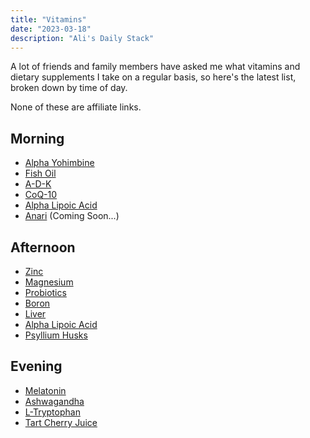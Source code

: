 ```yaml
---
title: "Vitamins"
date: "2023-03-18"
description: "Ali's Daily Stack"
---
```


A lot of friends and family members have asked me what vitamins and dietary supplements I take on a regular basis, so here's the latest list, broken down by time of day.

None of these are affiliate links.

## Morning

- [Alpha Yohimbine](https://www.amazon.com/gp/product/B09MML3Y2H/ref=ppx_yo_dt_b_search_asin_title?ie=UTF8&psc=1)
- [Fish Oil](https://www.amazon.com/gp/product/B01BTBZWBU/ref=ppx_yo_dt_b_search_asin_title?ie=UTF8&psc=1)
- [A-D-K](https://shop.bulletproof.com/products/vitamins-a-d-k-30-count)
- [CoQ-10](https://www.amazon.com/gp/product/B0014BDZ88/ref=ppx_yo_dt_b_search_asin_title?ie=UTF8&psc=1)
- [Alpha Lipoic Acid](https://www.amazon.com/gp/product/B01CKLMWYS/ref=ppx_yo_dt_b_search_asin_title?ie=UTF8&psc=1)
- [Anari](https://anari.io) (Coming Soon...)

## Afternoon
- [Zinc](https://www.amazon.com/gp/product/B0918RXWRY/ref=ppx_yo_dt_b_search_asin_title?ie=UTF8&psc=1)
- [Magnesium](https://www.amazon.com/gp/product/B09QNCMLT4/ref=ppx_yo_dt_b_search_asin_title?ie=UTF8&psc=1)
- [Probiotics](https://seed.com/)
- [Boron](https://www.amazon.com/gp/product/B07X27P7V4/ref=ppx_yo_dt_b_search_asin_title?ie=UTF8&psc=1)
- [Liver](https://ancestralsupplements.com/products/grassfed-beef-liver-supplement-1)
- [Alpha Lipoic Acid](https://www.amazon.com/gp/product/B01CKLMWYS/ref=ppx_yo_dt_b_search_asin_title?ie=UTF8&psc=1)
- [Psyllium Husks](https://www.vitaminshoppe.com/p/psyllium-husk-acidophilus-100-capsules/vs-1132)

## Evening
- [Melatonin](https://www.amazon.com/gp/product/B07S38C5WW/ref=ppx_yo_dt_b_search_asin_title?ie=UTF8&psc=1)
- [Ashwagandha](https://www.amazon.com/gp/product/B07G7XZT5K/ref=ppx_yo_dt_b_search_asin_title?ie=UTF8&psc=1)
- [L-Tryptophan](https://www.vitaminshoppe.com/p/l-tryptophan-500-mg-60-veggie-caps/vs-2537)
- [Tart Cherry Juice](https://www.pureformulas.com/organic-tart-cherry-ultra-5x-100-juice-concentrate-16-fl-oz-473-ml-by-dynamic-health.html)
